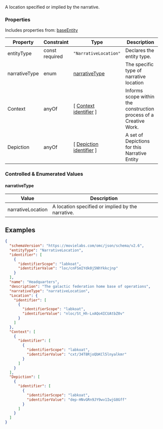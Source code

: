 A location specified or implied by the narrative.
### Properties
Includes properties from: [baseEntity](../core/baseEntity.md)

| Property      | Constraint        | Type                                                                               | Description                                                       |
| ------------- | ----------------- | ---------------------------------------------------------------------------------- | ----------------------------------------------------------------- |
| entityType    | const<br>required | `"NarrativeLocation"`                                                              | Declares the entity type.                                         |
| narrativeType | enum              | [narrativeType](#narrativeType)                                                    | The specific type of narrative location                           |
| Context       | anyOf             | [ [Context](./Context.md) <br>[identifier](../Utility/Utility.md#identifier) ]     | Informs scope within the construction process of a Creative Work. |
| Depiction     | anyOf             | [ [Depiction](./Depiction.md) <br>[identifier](../Utility/Utility.md#identifier) ] | A set of Depictions for this Narrative Entity                     |

### Controlled & Enumerated Values

#### narrativeType

| Value             | Description                                       |
| ----------------- | ------------------------------------------------- |
| narrativeLocation | A location specified or implied by the narrative. |
## Examples

```JSON
{  
  "schemaVersion": "https://movielabs.com/omc/json/schema/v2.6",  
  "entityType": "NarrativeLocation",  
  "identifier": [  
    {  
      "identifierScope": "labkoat",  
      "identifierValue": "loc/cnFSmIYdk0j5NhYkkcjnp"  
    }  
  ],  
  "name": "Headquarters",  
  "description": "The galactic federation home base of operations",  
  "narrativeType": "narrativeLocation",  
  "Location": {  
    "identifier": [  
      {  
        "identifierScope": "labkoat",  
        "identifierValue": "nloc/St_Hh-LxAQo4ICUAtbZ0v"  
      }  
    ]  
  },  
  "Context": [  
    {  
      "identifier": [  
        {  
          "identifierScope": "labkoat",  
          "identifierValue": "cxt/34T8RjoQbKCl5lnyalkmr"  
        }  
      ]  
    }  
  ],  
  "Depiction": [  
    {  
      "identifier": [  
        {  
          "identifierScope": "labkoat",  
          "identifierValue": "dep-HNvGRn9JY9wv1IwjG8Gff"  
        }  
      ]  
    }  
  ]  
}
```
